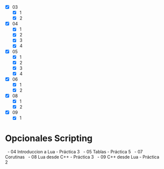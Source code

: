 
- [x] 03
	- [x] 1
	- [x] 2
- [x] 04
	- [x] 1
	- [x] 2
	- [x] 3
	- [x] 4
- [x] 05
	- [x] 1
	- [x] 2
	- [x] 3
	- [x] 4
- [x] 06
	- [x] 1
	- [x] 2
- [x] 08
	- [x] 1
	- [x] 2
- [x] 09
	- [x] 1

# Opcionales Scripting
  - 04 Introduccion a Lua - Práctica 3
  - 05 Tablas - Práctica 5
  - 07 Corutinas
  - 08 Lua desde C++ - Práctica 3
  - 09 C++ desde Lua - Práctica 2